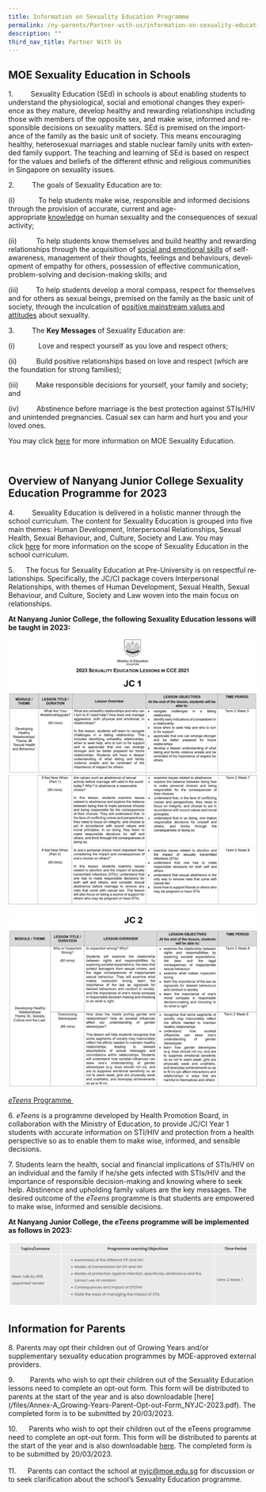 ```yaml
---
title: Information on Sexuality Education Programme
permalink: /ny-parents/Partner-with-us/information-on-sexuality-education-programme/
description: ""
third_nav_title: Partner With Us
---
```


<div data-node="5f4bfd6861dcf">
<div class="pagecontent_box">
<div id="_ptod_44320" class="description ive_editable ive_ptod ive_content">
<h2>MOE Sexuality Education in Schools</h2>
<p><span lang="EN-GB">1.&nbsp;&nbsp;&nbsp;&nbsp;&nbsp;&nbsp;&nbsp;&nbsp;&nbsp;</span><span lang="EN-GB">Sexuality Education (SEd) in schools is about enabling students to understand the physiological, social and emotional changes they experience as they mature, develop healthy and rewarding relationships including those with members of the opposite sex, and make wise, informed and responsible decisions on sexuality matters. SEd is premised on the importance of the family as the basic unit of society. This means encouraging healthy, heterosexual marriages and stable nuclear family units with extended family support. The teaching and learning of SEd is based on respect for the values and beliefs of the different ethnic and religious communities in Singapore on sexuality issues.</span></p>
<p><span lang="EN-GB">2.&nbsp;&nbsp;&nbsp;&nbsp;&nbsp;&nbsp;&nbsp;&nbsp;&nbsp;The goals of Sexuality Education are to:</span></p>
<p><span lang="EN-GB">(i)&nbsp;&nbsp;&nbsp;&nbsp;&nbsp;&nbsp;&nbsp;&nbsp;&nbsp;&nbsp;&nbsp;&nbsp;</span><span lang="EN-GB">To help students make wise, responsible and informed decisions through the provision of accurate, current and age-appropriate&nbsp;<u>knowledge</u>&nbsp;on human sexuality and the consequences of sexual activity;</span></p>
<p><span lang="EN-GB">(ii)&nbsp;&nbsp;&nbsp;&nbsp;&nbsp;&nbsp;&nbsp;&nbsp;&nbsp;&nbsp;</span><span lang="EN-GB">To help students know themselves and build healthy and rewarding relationships through the acquisition of&nbsp;<u>social and emotional skills</u>&nbsp;of self-awareness, management of their thoughts, feelings and behaviours, development of empathy for others, possession of effective communication, problem-solving and decision-making skills; and</span></p>
<p><span lang="EN-GB">(iii)&nbsp;&nbsp;&nbsp;&nbsp;&nbsp;&nbsp;&nbsp;&nbsp;&nbsp;</span><span lang="EN-GB">To help students develop a moral compass, respect for themselves and for others as sexual beings, premised on the family as the basic unit of society, through the inculcation of&nbsp;<u>positive mainstream values and attitudes</u>&nbsp;about sexuality.</span><span lang="EN-GB">&nbsp;</span></p>
<p><span lang="EN-GB">3.&nbsp;&nbsp;&nbsp;&nbsp;&nbsp;&nbsp;&nbsp;&nbsp;&nbsp;The <strong>Key Messages</strong> of Sexuality Education are:</span></p>
<p><span lang="EN-GB">(i)&nbsp;&nbsp;&nbsp;&nbsp;&nbsp;&nbsp;&nbsp;&nbsp;&nbsp;&nbsp;&nbsp;&nbsp;</span><span lang="EN-GB">Love and respect yourself as you love and respect others;</span></p>
<p><span lang="EN-GB">(ii)&nbsp;&nbsp;&nbsp;&nbsp;&nbsp;&nbsp;&nbsp;&nbsp;&nbsp;&nbsp;</span><span lang="EN-GB">Build positive relationships based on love and respect (which are the foundation for strong families);</span></p>
<p><span lang="EN-GB">(iii)&nbsp;&nbsp;&nbsp;&nbsp;&nbsp;&nbsp;&nbsp;&nbsp;&nbsp;</span>Make responsible decisions for yourself, your family and society; and</p>
<p><span lang="EN-US">(iv)&nbsp;&nbsp;&nbsp;&nbsp;&nbsp;&nbsp;&nbsp;&nbsp;&nbsp;</span>Abstinence before marriage is the best protection against STIs/HIV and unintended pregnancies. Casual sex can harm and hurt you and your loved ones.</p>
<p>You may click&nbsp;<a href="https://go.gov.sg/moe-sexuality-education" target="_blank" rel="noopener">here</a>&nbsp;for more information on MOE Sexuality Education.</p>
</div>
</div><br>	
<div id="_ptoo_44744" class="pageblock_box ">
<h2 id="_ptoh_44744" class="ive_editable ive_ptoh">Overview of Nanyang Junior College Sexuality Education Programme for 2023</h2>
<div id="_ptod_44744" class="ive_editable ive_ptod ive_content">
<p><span lang="EN-GB">4.&nbsp;&nbsp;&nbsp;&nbsp;&nbsp;&nbsp;&nbsp;&nbsp;&nbsp;Sexuality Education is delivered in a holistic manner through the school curriculum.&nbsp;</span><span lang="EN-GB">The content for Sexuality Education is grouped into five main themes: Human Development, Interpersonal Relationships, Sexual Health, Sexual Behaviour, and, Culture, Society and Law. You may click&nbsp;<a href="https://go.gov.sg/moe-sexuality-education-scope" target="_blank" rel="noopener">here</a>&nbsp;for more information on the scope of Sexuality Education in the school curriculum.</span></p>
<p><span lang="EN-GB">5.&nbsp;&nbsp; &nbsp;&nbsp;&nbsp;</span><span lang="EN-US">The focus for Sexuality Education at Pre-University is on respectful relationships. Specifically, the JC/CI package covers Interpersonal Relationships, with themes of Human Development, Sexual Health, Sexual Behaviour, and Culture, Society and Law woven into the main focus on relationships.</span></p>
<p><strong><span lang="EN-GB">At Nanyang Junior College, the following Sexuality Education lessons will be taught in 2023:</span></strong><span lang="EN-GB">&nbsp;</span></p>
</div>
</div>
</div>

![JC1](/images/SE-JC1-pg-1-1536x832.png)
![JC1 2](/images/SE-JC1-pg-2-1536x803.jpg)

![JC2](/images/SE-JC2-pg-1-1-1536x91.jpg)
![JC2 2](/images/SE-JC2-pg-2-1536x971.jpg)

<p><a href="https://www.moe.gov.sg/education/programmes/social-emotional-learning/sexuality-education/files/eteens-2012.pdf" target=""><em>eTeens&nbsp;</em>Programme&nbsp;</a></p>
<p>6. <em>eTeens</em>&nbsp;is a programme developed by Health Promotion Board, in collaboration with the Ministry of Education, to provide JC/CI Year 1 students with accurate information on STI/HIV and protection from a health perspective so as to enable them to make wise, informed, and sensible decisions.</p>
<p>7. Students learn the health, social and financial implications of STIs/HIV on an individual and the family if he/she gets infected with STIs/HIV and the importance of responsible decision-making and knowing where to seek help. Abstinence and upholding family values are the key messages. The desired outcome of the <em>eTeens</em> programme is that students are empowered to make wise, informed and sensible decisions.</p>

<div data-node="600a2aa94ea63">
<div>
<div>
<p><strong>At Nanyang Junior College, the&nbsp;<em>eTeens</em>&nbsp;programme will be implemented as follows in 2023:</strong></p>
</div>
</div>
</div>


![eteens](/images/eteens.png)


<div data-node="5f4bfd6861dcf">
<div data-node="5f4bfe33d0af6">
<h2>Information for Parents</h2>
<div>
<p>8. Parents may opt their children out of Growing Years and/or supplementary sexuality education programmes by MOE-approved external providers.</p>


</div>
</div>
</div>
9.        Parents who wish to opt their children out of the Sexuality Education lessons need to complete an opt-out form. This form will be distributed to parents at the start of the year and is also downloadable [here](/files/Annex-A_Growing-Years-Parent-Opt-out-Form_NYJC-2023.pdf). The completed form is to be submitted by 20/03/2023.

10.      Parents who wish to opt their children out of the eTeens programme need to complete an opt-out form. This form will be distributed to parents at the start of the year and is also downloadable [here](/files/Annex-B\_eTeens-Parent-Opt-Out-Form\_NYJC-2023.pdf). The completed form is to be submitted by 20/03/2023.<br><br>
11.      Parents can contact the school at [nyjc@moe.edu.sg](mailto:nyjc@moe.edu.sg) for discussion or to seek clarification about the school’s Sexuality Education programme.